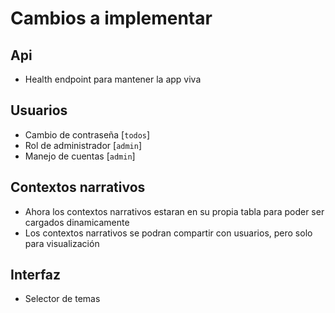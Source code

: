 # Cambios a implementar

## Api
* Health endpoint para mantener la app viva

## Usuarios
* Cambio de contraseña [`todos`]
* Rol de administrador [`admin`]
* Manejo de cuentas [`admin`]

## Contextos narrativos
* Ahora los contextos narrativos estaran en su propia tabla para poder ser cargados dinamicamente
* Los contextos narrativos se podran compartir con usuarios, pero solo para visualización 

## Interfaz
* Selector de temas